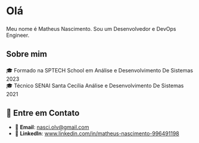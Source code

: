 <h1 align="left">Olá</h1>

###

<p align="left">Meu nome é Matheus Nascimento. Sou um Desenvolvedor e DevOps Engineer.</p>

###

<h2 align="left">Sobre mim</h2>

###

<p align="left">🎓 Formado na SPTECH School em Análise e Desenvolvimento De Sistemas 2023<br>🎓 Técnico SENAI Santa Cecília Análise e Desenvolvimento De Sistemas 2021<br><p align="left">

###

<h2 align="left">📨 Entre em Contato</h2>

- 📧 **Email**: nasci.olv@gmail.com
- 💼 **LinkedIn**: www.linkedin.com/in/matheus-nascimento-996491198
